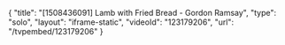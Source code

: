 {
    "title": "[1508436091] Lamb with Fried Bread - Gordon Ramsay",
    "type": "solo",
    "layout": "iframe-static",
    "videoId": "123179206",
    "url": "\/tvpembed\/123179206"
}